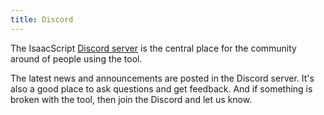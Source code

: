 ```yaml
---
title: Discord
---
```


The IsaacScript [Discord server](https://discord.gg/KapmKQ2gUD) is the central place for the community around of people using the tool.

The latest news and announcements are posted in the Discord server. It's also a good place to ask questions and get feedback. And if something is broken with the tool, then join the Discord and let us know.
